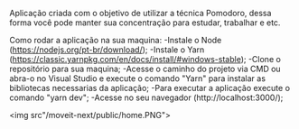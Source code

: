 Aplicação criada com o objetivo de utilizar a técnica Pomodoro, dessa forma você pode manter sua concentração para estudar, trabalhar e etc.

Como rodar a aplicação na sua maquina:
-Instale o Node (https://nodejs.org/pt-br/download/);
-Instale o Yarn (https://classic.yarnpkg.com/en/docs/install/#windows-stable);
-Clone o repositório para sua maquina;
-Acesse o caminho do projeto via CMD ou abra-o no Visual Studio e execute o comando "Yarn" para instalar as bibliotecas necessarias da aplicação;
-Para executar a aplicação execute o comando "yarn dev";
-Acesse no seu navegador (http://localhost:3000/);


<img src"/moveit-next/public/home.PNG">
